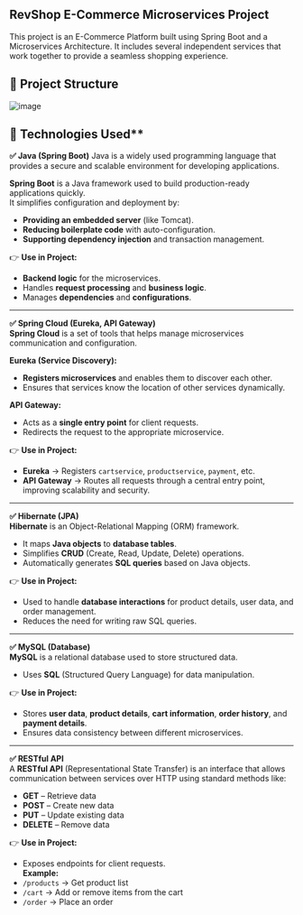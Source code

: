 ## **RevShop E-Commerce Microservices Project**

This project is an E-Commerce Platform built using Spring Boot and a Microservices Architecture. It includes several independent services that work together to provide a seamless shopping experience.

## **📂 Project Structure**

![image](https://github.com/user-attachments/assets/5fd58185-0b4c-4211-8087-f033c322649a)


## 🚀 Technologies Used**

**✅ Java (Spring Boot)**
Java is a widely used programming language that provides a secure and scalable environment for developing applications.

**Spring Boot** is a Java framework used to build production-ready applications quickly.  
It simplifies configuration and deployment by:  
- **Providing an embedded server** (like Tomcat).  
- **Reducing boilerplate code** with auto-configuration.  
- **Supporting dependency injection** and transaction management.  

👉 **Use in Project:**  
- **Backend logic** for the microservices.  
- Handles **request processing** and **business logic**.  
- Manages **dependencies** and **configurations**.  

---

**✅ Spring Cloud (Eureka, API Gateway)**  
**Spring Cloud** is a set of tools that helps manage microservices communication and configuration.  

**Eureka (Service Discovery):**  
- **Registers microservices** and enables them to discover each other.  
- Ensures that services know the location of other services dynamically.  

**API Gateway:**  
- Acts as a **single entry point** for client requests.  
- Redirects the request to the appropriate microservice.  

👉 **Use in Project:**  
- **Eureka** → Registers `cartservice`, `productservice`, `payment`, etc.  
- **API Gateway** → Routes all requests through a central entry point, improving scalability and security.  

---

**✅ Hibernate (JPA)**  
**Hibernate** is an Object-Relational Mapping (ORM) framework.  
- It maps **Java objects** to **database tables**.  
- Simplifies **CRUD** (Create, Read, Update, Delete) operations.  
- Automatically generates **SQL queries** based on Java objects.  
 

👉 **Use in Project:**  
- Used to handle **database interactions** for product details, user data, and order management.  
- Reduces the need for writing raw SQL queries.  

---

**✅ MySQL (Database)**  
**MySQL** is a relational database used to store structured data.  
- Uses **SQL** (Structured Query Language) for data manipulation.  

👉 **Use in Project:**  
- Stores **user data**, **product details**, **cart information**, **order history**, and **payment details**.  
- Ensures data consistency between different microservices.  

---

**✅ RESTful API**  
A **RESTful API** (Representational State Transfer) is an interface that allows communication between services over HTTP using standard methods like:  
- **GET** – Retrieve data  
- **POST** – Create new data  
- **PUT** – Update existing data  
- **DELETE** – Remove data  

👉 **Use in Project:**  
- Exposes endpoints for client requests.  
**Example:**  
- `/products` → Get product list  
- `/cart` → Add or remove items from the cart  
- `/order` → Place an order  


